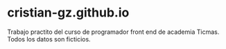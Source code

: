# cristian-gz.github.io
Trabajo practito del curso de programador front end de academia Ticmas.
Todos los datos son ficticios.
